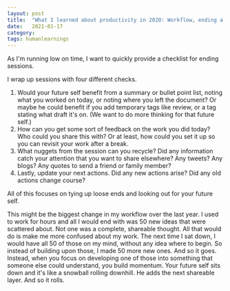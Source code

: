 ```yaml
---
layout: post
title:  "What I learned about productivity in 2020: Workflow, ending a session"
date:   2021-01-17
category: 
tags: humanlearnings
---
```

As I'm running low on time, I want to quickly provide a checklist for ending sessions. 

I wrap up sessions with four different checks. 
1. Would your future self benefit from a summary or bullet point list, noting what you worked on today, or noting where you left the document? Or maybe he could benefit if you add temporary tags like review, or a tag stating what draft it's on. (We want to do more thinking for that future self.)
2. How can you get some sort of feedback on the work you did today? Who could you share this with? Or at least, how could you set it up so you can revisit your work after a break.
3. What nuggets from the session can you recycle? Did any information catch your attention that you want to share elsewhere? Any tweets? Any blogs? Any quotes to send a friend or family member? 
4. Lastly, update your next actions. Did any new actions arise? Did any old actions change course?

All of this focuses on tying up loose ends and looking out for your future self.

This might be the biggest change in my workflow over the last year. I used to work for hours and all I would end with was 50 new ideas that were scattered about. Not one was a complete, shareable thought. All that would do is make me more confused about my work. The next time I sat down, I would have all 50 of those on my mind, without any idea where to begin. So instead of building upon those, I made 50 more new ones. And so it goes. Instead, when you focus on developing one of those into something that someone else could understand, you build momentum. Your future self sits down and it's like a snowball rolling downhill. He adds the next shareable layer. And so it rolls.